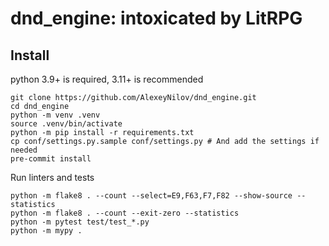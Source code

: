 # dnd_engine: intoxicated by LitRPG

## Install

python 3.9+ is required, 3.11+ is recommended

```
git clone https://github.com/AlexeyNilov/dnd_engine.git
cd dnd_engine
python -m venv .venv
source .venv/bin/activate
python -m pip install -r requirements.txt
cp conf/settings.py.sample conf/settings.py # And add the settings if needed
pre-commit install
```

Run linters and tests

```
python -m flake8 . --count --select=E9,F63,F7,F82 --show-source --statistics
python -m flake8 . --count --exit-zero --statistics
python -m pytest test/test_*.py
python -m mypy .
```
